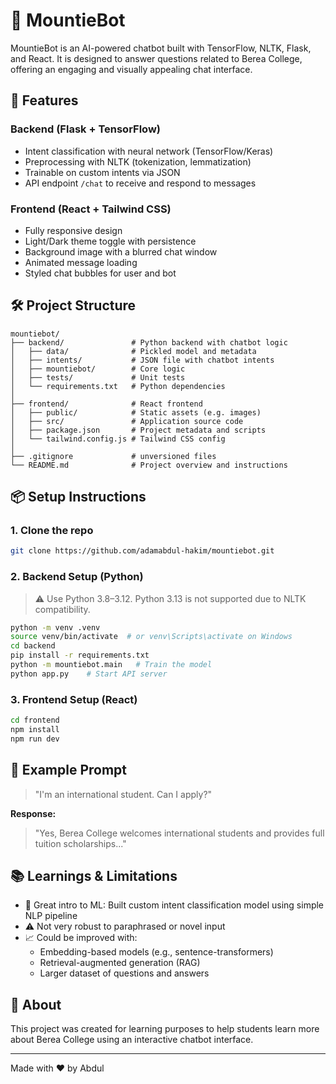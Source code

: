 # 🧠 MountieBot

MountieBot is an AI-powered chatbot built with TensorFlow, NLTK, Flask, and React. It is designed to answer questions related to Berea College, offering an engaging and visually appealing chat interface.

## 🚀 Features

### Backend (Flask + TensorFlow)

- Intent classification with neural network (TensorFlow/Keras)
- Preprocessing with NLTK (tokenization, lemmatization)
- Trainable on custom intents via JSON
- API endpoint `/chat` to receive and respond to messages

### Frontend (React + Tailwind CSS)

- Fully responsive design
- Light/Dark theme toggle with persistence
- Background image with a blurred chat window
- Animated message loading
- Styled chat bubbles for user and bot

## 🛠️ Project Structure

```
mountiebot/
├── backend/               # Python backend with chatbot logic
│   ├── data/              # Pickled model and metadata
│   ├── intents/           # JSON file with chatbot intents
│   ├── mountiebot/        # Core logic
│   ├── tests/             # Unit tests
│   └── requirements.txt   # Python dependencies
│
├── frontend/              # React frontend
│   ├── public/            # Static assets (e.g. images)
│   ├── src/               # Application source code
│   ├── package.json       # Project metadata and scripts
│   └── tailwind.config.js # Tailwind CSS config
│
├── .gitignore             # unversioned files
└── README.md              # Project overview and instructions
```

## 📦 Setup Instructions

### 1. Clone the repo

```bash
git clone https://github.com/adamabdul-hakim/mountiebot.git
```

### 2. Backend Setup (Python)

> ⚠️ Use Python 3.8–3.12. Python 3.13 is not supported due to NLTK compatibility.

```bash
python -m venv .venv
source venv/bin/activate  # or venv\Scripts\activate on Windows
cd backend
pip install -r requirements.txt
python -m mountiebot.main   # Train the model 
python app.py    # Start API server
```

### 3. Frontend Setup (React)

```bash
cd frontend
npm install
npm run dev
```

## 🧪 Example Prompt

> "I'm an international student. Can I apply?"

**Response:**

> "Yes, Berea College welcomes international students and provides full tuition scholarships..."

## 📚 Learnings & Limitations

- 🧠 Great intro to ML: Built custom intent classification model using simple NLP pipeline
- ⚠️ Not very robust to paraphrased or novel input
- 📈 Could be improved with:
  - Embedding-based models (e.g., sentence-transformers)
  - Retrieval-augmented generation (RAG)
  - Larger dataset of questions and answers

## 🏫 About

This project was created for learning purposes to help students learn more about Berea College using an interactive chatbot interface.

---

Made with ❤️ by Abdul

